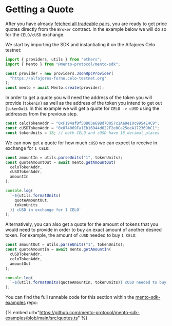 # Getting a Quote

After you have already [fetched all tradeable pairs](getting-exchange-pairs.md), you are ready to get price quotes directly from the `Broker` contract. In the example below we will do so for the `CELO/cUSD` exchange.

We start by importing the SDK and instantiating it on the Alfajores Celo testnet:

```typescript
import { providers, utils } from "ethers";
import { Mento } from "@mento-protocol/mento-sdk";

const provider = new providers.JsonRpcProvider(
  "https://alfajores-forno.celo-testnet.org"
);
const mento = await Mento.create(provider);
```

In order to get a quote you will need the address of the token you will provide (`tokenIn`) as well as the address of the token you intend to get out (`tokenOut`). In this example we will get a quote for `CELO -> cUSD` using the addresses from the previous step.

```typescript
const celoTokenAddr = "0xF194afDf50B03e69Bd7D057c1Aa9e10c9954E4C9";
const cUSDTokenAddr = "0x874069Fa1Eb16D44d622F2e0Ca25eeA172369bC1";
const tokenUnits = 18; // both CELO and cUSD have 18 decimal places
```

We can now get a quote for how much `cUSD` we can expect to receive in exchange for `1 CELO`:

```typescript
const amountIn = utils.parseUnits("1", tokenUnits);
const quoteAmountOut = await mento.getAmountOut(
  celoTokenAddr,
  cUSDTokenAddr,
  amountIn
);

console.log(
  `~${utils.formatUnits(
    quoteAmountOut,
    tokenUnits
  )} cUSD in exchange for 1 CELO`
);
```

Alternatively, you can also get a quote for the amount of tokens that you would need to provide in order to buy an exact amount of another desired token. For example, the amount of `cUSD` needed to buy `1 CELO`:

```typescript
const amountOut = utils.parseUnits("1", tokenUnits);
const quoteAmountIn = await mento.getAmountIn(
  cUSDTokenAddr,
  celoTokenAddr,
  amountOut
);

console.log(
  `~${utils.formatUnits(quoteAmountIn, tokenUnits)} cUSD needed to buy 1 CELO`
);
```

You can find the full runnable code for this section within the [mento-sdk-examples](https://github.com/mento-protocol/mento-sdk-examples) repo:

{% embed url="https://github.com/mento-protocol/mento-sdk-examples/blob/main/src/quotes.ts" %}
